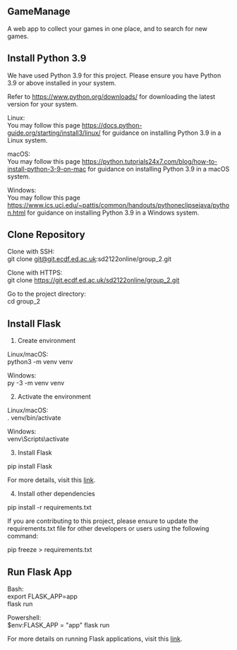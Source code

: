 ## GameManage
A web app to collect your games in one place, and to search for new games.  




## Install Python 3.9  
We have used Python 3.9 for this project. Please ensure you have Python 3.9 or above installed in your system.  

Refer to https://www.python.org/downloads/ for downloading the latest version for your system.  

Linux:  
You may follow this page https://docs.python-guide.org/starting/install3/linux/ for guidance on installing Python 3.9 in a Linux system.  

macOS:  
You may follow this page https://python.tutorials24x7.com/blog/how-to-install-python-3-9-on-mac for guidance on installing Python 3.9 in a macOS system.  

Windows:  
You may follow this page https://www.ics.uci.edu/~pattis/common/handouts/pythoneclipsejava/python.html for guidance on installing Python 3.9 in a Windows system.  




## Clone Repository

Clone with SSH:  
git clone git@git.ecdf.ed.ac.uk:sd2122online/group_2.git  

Clone with HTTPS:   
git clone https://git.ecdf.ed.ac.uk/sd2122online/group_2.git   

Go to the project directory:  
cd group_2  




## Install Flask  
1. Create environment  

Linux/macOS:  
python3 -m venv venv  

Windows:  
py -3 -m venv venv  

2. Activate the environment  

Linux/macOS:  
. venv/bin/activate  

Windows:  
venv\Scripts\activate  

3. Install Flask  

pip install Flask  

For more details, visit this [link](https://flask.palletsprojects.com/en/2.0.x/installation/).   

4. Install other dependencies  

pip install -r requirements.txt  

If you are contributing to this project, please ensure to update the requirements.txt file for other developers or users using the following command:  

pip freeze > requirements.txt




## Run Flask App  

Bash:  
export FLASK_APP=app  
flask run  

Powershell:  
$env:FLASK_APP = "app"
flask run  

For more details on running Flask applications, visit this [link](https://flask.palletsprojects.com/en/2.0.x/quickstart/).    
